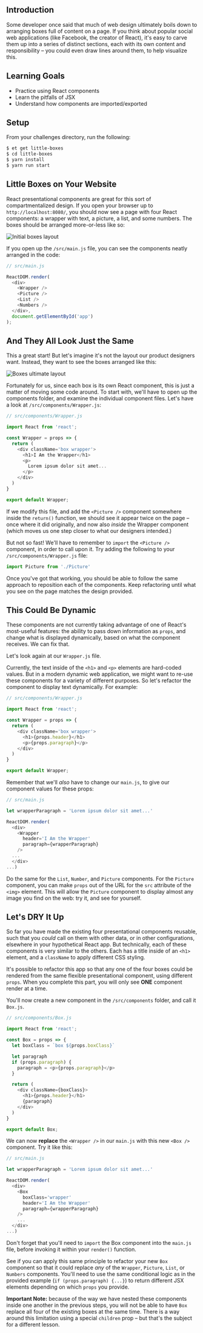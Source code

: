 ## Introduction

Some developer once said that much of web design ultimately boils down to arranging boxes full of content on a page. If you think about popular social web applications (like Facebook, the creator of React), it's easy to carve them up into a series of distinct sections, each with its own content and responsibility &ndash; you could even draw lines around them, to help visualize this.

## Learning Goals

* Practice using React components
* Learn the pitfalls of JSX
* Understand how components are imported/exported

## Setup

From your challenges directory, run the following:

```sh
$ et get little-boxes
$ cd little-boxes
$ yarn install
$ yarn run start
```

## Little Boxes on Your Website

React presentational components are great for this sort of compartmentalized design. If you open your browser up to `http://localhost:8080/`, you should now see a page with four React components: a wrapper with text, a picture, a list, and some numbers. The boxes should be arranged more-or-less like so:

![Initial boxes layout](https://s3.amazonaws.com/horizon-production/images/react-little-boxes-initial.png)

If you open up the `/src/main.js` file, you can see the components neatly arranged in the code:

```JavaScript
// src/main.js

ReactDOM.render(
  <div>
    <Wrapper />
    <Picture />
    <List />
    <Numbers />
  </div>,
  document.getElementById('app')
);
```

## And They All Look Just the Same

This a great start! But let's imagine it's not the layout our product designers want. Instead, they want to see the boxes arranged like this:

![Boxes ultimate layout](https://s3.amazonaws.com/horizon-production/images/react-little-boxes-layout.png)

Fortunately for us, since each box is its own React component, this is just a matter of moving some code around. To start with, we'll have to open up the components folder, and examine the individual component files. Let's have a look at `/src/components/Wrapper.js`:

```JavaScript
// src/components/Wrapper.js

import React from 'react';

const Wrapper = props => {
  return (
    <div className='box wrapper'>
      <h1>I Am the Wrapper</h1>
      <p>
        Lorem ipsum dolor sit amet...
      </p>
    </div>
  )
}

export default Wrapper;
```

If we modify this file, and add the `<Picture />` component somewhere inside the `return()` function, we should see it appear twice on the page &ndash; once where it did originally, and now also *inside* the Wrapper component (which moves us one step closer to what our designers intended.)

But not so fast! We'll have to remember to `import` the `<Picture />` component, in order to call upon it. Try adding the following to your `/src/components/Wrapper.js` file:

```JavaScript
import Picture from './Picture'
```

Once you've got that working, you should be able to follow the same approach to reposition each of the components. Keep refactoring until what you see on the page matches the design provided.

## This Could Be Dynamic

These components are not currently taking advantage of one of React's most-useful features: the ability to pass down information as `props`, and change what is displayed dynamically, based on what the component receives. We can fix that.

Let's look again at our `Wrapper.js` file.

Currently, the text inside of the `<h1>` and `<p>` elements are hard-coded values. But in a modern dynamic web application, we might want to re-use these components for a variety of different purposes. So let's refactor the component to display text dynamically. For example:

```JavaScript
// src/components/Wrapper.js

import React from 'react';

const Wrapper = props => {
  return (
    <div className='box wrapper'>
      <h1>{props.header}</h1>
      <p>{props.paragraph}</p>
    </div>
  )
}

export default Wrapper;
```

Remember that we'll *also* have to change our `main.js`, to give our component values for these props:

```JavaScript
// src/main.js

let wrapperParagraph = 'Lorem ipsum dolor sit amet...'

ReactDOM.render(
  <div>
    <Wrapper
      header='I Am the Wrapper'
      paragraph={wrapperParagraph}
    />
  ...
  </div>
...)
```

Do the same for the `List`, `Number`, and `Picture` components. For the `Picture` component, you can make `props` out of the URL for the `src` attribute of the `<img>` element. This will allow the `Picture` component to display almost any image you find on the web: try it, and see for yourself.

## Let's DRY It Up

So far you have made the existing four presentational components reusable, such that you *could* call on them with other data, or in other configurations, elsewhere in your hypothetical React app. But technically, each of these components is very similar to the others. Each has a title inside of an `<h1>` element, and a `className` to apply different CSS styling.

It's possible to refactor this app so that any one of the four boxes could be rendered from the same flexible presentational component, using different `props`. When you complete this part, you will only see **ONE** component render at a time.

You'll now create a new component in the `/src/components` folder, and call it `Box.js`.

```JavaScript
// src/components/Box.js

import React from 'react';

const Box = props => {
  let boxClass = `box ${props.boxClass}`

  let paragraph
  if (props.paragraph) {
    paragraph = <p>{props.paragraph}</p>
  }

  return (
    <div className={boxClass}>
      <h1>{props.header}</h1>
      {paragraph}
    </div>
  )
}

export default Box;
```

We can now **replace** the `<Wrapper />` in our `main.js` with this new `<Box />` component. Try it like this:

```JavaScript
// src/main.js

let wrapperParagraph = 'Lorem ipsum dolor sit amet...'

ReactDOM.render(
  <div>
    <Box
      boxClass='wrapper'
      header='I Am the Wrapper'
      paragraph={wrapperParagraph}
    />
    ...
  </div>
...)
```

Don't forget that you'll need to `import` the Box component into the `main.js` file, before invoking it within your `render()` function.

See if you can apply this same principle to refactor your new `Box` component so that it could replace *any* of the `Wrapper`, `Picture`, `List`, or `Numbers` components. You'll need to use the same conditional logic as in the provided example (`if (props.paragraph) {...}`) to return different JSX elements depending on which `props` you provide.

**Important Note:** because of the way we have nested these components inside one another in the previous steps, you will not be able to have `Box` replace all four of the existing boxes at the same time. There is a way around this limitation using a special `children` prop &ndash; but that's the subject for a different lesson.
